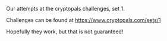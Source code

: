 Our attempts at the cryptopals challenges, set 1. 

Challenges can be found at https://www.cryptopals.com/sets/1

Hopefully they work, but that is not guaranteed!

